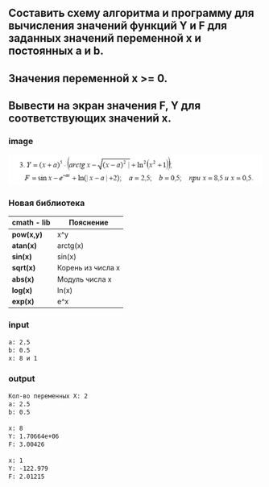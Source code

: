 ## Составить схему алгоритма и программу для вычисления значений функций Y и F для заданных значений переменной x и постоянных a и b. 
## Значения переменной x >= 0.
## Вывести на экран значения F, Y для соответствующих значений x.

### image
![image](/Section-1/img/f1.png)

### Новая библиотека
cmath - lib     | Пояснение
----------------|----------------------
**pow(x,y)**    | x^y
**atan(x)**     | arctg(x)
**sin(x)**      | sin(x)
**sqrt(x)**     | Корень из числа x
**abs(x)**      | Модуль числа x
**log(x)**      | ln(x)
**exp(x)**      | e^x



### input
```
a: 2.5
b: 0.5
x: 8 и 1
```
### output
```
Кол-во переменных X: 2
a: 2.5
b: 0.5

x: 8
Y: 1.70664e+06
F: 3.00426

x: 1
Y: -122.979
F: 2.01215
```